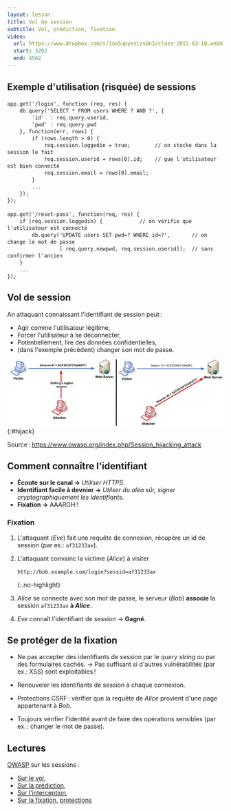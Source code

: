 ```yaml
---
layout: lesson
title: Vol de session
subtitle: Vol, prédiction, fixation
video:
  url: https://www.dropbox.com/s/1aa5upyeslzv0n3/class-2015-03-18.webm?dl=1
  start: 3202
  end: 4562
---
```


<section class="compact">

## Exemple d'utilisation (risquée) de sessions

~~~
app.get('/login', function (req, res) {
	db.query('SELECT * FROM users WHERE ? AND ?', {
		'id'  : req.query.userid,
		'pwd' : req.query.pwd
	}, function(err, rows) {
		if (rows.length > 0) {
			req.session.loggedin = true;        // on stocke dans la session le fait
			req.session.userid = rows[0].id;    // que l'utilisateur est bien connecté
			req.session.email = rows[0].email;
		}
		...
	});
});

app.get('/reset-pass', function(req, res) {
	if (req.session.loggedin) {            // on vérifie que l'utilisateur est connecté
		db.query('UPDATE users SET pwd=? WHERE id=?',       // on change le mot de passe
			     [ req.query.newpwd, req.session.userid]);  // sans confirmer l'ancien
	}
	...
});
~~~

</section>
<section class="compact">
<style scoped>
#hijack {
  width: 100%;
}
</style>

## Vol de session

An attaquant connaissant l'identifiant de session peut :

- Agir comme l'utilisateur légitime,
- Forcer l'utilisateur à se déconnecter,
- Potentiellement, lire des données confidentielles,
- (dans l'exemple précédent) changer son mot de passe.

![OWASP session hijacking](../assets/session_hijacking.jpg){:#hijack}

Source : <https://www.owasp.org/index.php/Session_hijacking_attack>

</section>
<section>

## Comment connaître l'identifiant

- **Écoute sur le canal →** *Utiliser HTTPS*.
- **Identifiant facile à devnier →** *Utilser du aléa sûr, signer
   cryptographiquement les identifiants*.
- **Fixation →** AAARGH !

### Fixation

1. L'attaquant (*Eve*) fait une requête de connexion, récupère un id
   de session (par ex.: `af31233ax`).

2. L'attaquant convainc la victime (*Alice*) à visiter
   
   ~~~
   http://bob.example.com/login?sessid=af31233ax
   ~~~
   {:.no-highlight}

3. *Alice* se connecte avec son mot de passe, le serveur (*Bob*)
   **associe** la session `af31233ax` **à *Alice*.**

4. *Eve* connaît l'identifiant de session → **Gagné**.

</section>
<section>

## Se protéger de la fixation

- Ne pas accepter des identifiants de session par le *query string* ou
  par des formulaires cachés. → Pas suffisant si d'autres vulnérabilités
  (par ex.: XSS) sont exploitables !

- Renouveler les identifiants de session à chaque connexion.

- Protections CSRF : vérifier que la requête de *Alice* provient d'une
  page appartenant à *Bob*.

- Toujours vérifier l'identité avant de faire des opérations sensibles
  (par ex. : changer le mot de passe).

</section>
<section>

## Lectures

[OWASP](https://www.owasp.org/) sur les sessions :

- [Sur le vol](https://www.owasp.org/index.php/Session_hijacking_attack),
- [Sur la prédiction](https://www.owasp.org/index.php/Session_Prediction),
- [Sur l'interception](https://www.owasp.org/index.php/Man-in-the-middle_attack),
- [Sur la fixation](https://www.owasp.org/index.php/Session_fixation),
  [protections](https://www.owasp.org/index.php/Session_Fixation_Protection)

</section>
